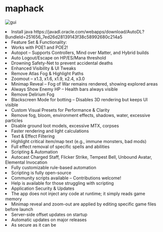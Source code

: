 # maphack
![gui](https://github.com/user-attachments/assets/b7a51d84-845b-4025-80c2-ac154a3794ce)
  
<li>Install java https://javadl.oracle.com/webapps/download/AutoDL?BundleId=251656_7ed26d28139143f38c58992680c214a5</li>

<li>Feature Set & Functionality:</li>

<li>Works with POE1 and POE2!
<li>Autopot – Supports Controllers, Mind over Matter, and Hybrid builds
<li>Auto Logout/Escape on HP/ES/Mana threshold
<li>Drowning Safety-Net to prevent accidental deaths
<li>Enhanced Visibility & UI Tweaks
<li>Remove Atlas Fog & Highlight Paths
<li>Zoomout – x1.3, x1.6, x1.9, x2.4, x3.0
<li>Minimap Reveal – Fog of War remains rendered, showing explored areas
<li>Always Show Enemy HP – Health bars always visible
<li>Remove Delirium Fog
<li>Blackscreen Mode for botting – Disables 3D rendering but keeps UI visible
<li>Custom Visual Presets for Performance & Clarity
<li>Remove fog, bloom, environment effects, shadows, water, excessive particles
<li>Disable ground loot models, excessive MTX, corpses
<li>Faster rendering and light calculations
<li>Text & Effect Filtering
<li>Highlight critical item/map text (e.g., immune monsters, bad mods)
<li>Full effect removal of specific spells and abilities
<li>Scripting & Automation
<li>Autocast Charged Staff, Flicker Strike, Tempest Bell, Unbound Avatar, Elemental Invocation
<li>Fully customizable rule-based automation
<li>Scripting is fully open-source
<li>Community scripts available – Contributions welcome!
<li>Help is available for those struggling with scripting
<li>Application Security & Updates
<li>The app does not inject any code at runtime; it simply reads game memory
<li>Minimap reveal and zoom-out are applied by editing specific game files before launch
<li>Server-side offset updates on startup
<li>Automatic updates on major releases
<li>As secure as it can be
